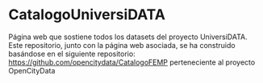 # CatalogoUniversiDATA
Página web que sostiene todos los datasets del proyecto UniversiDATA.
Este repositorio, junto con la página web asociada, se ha construido basándose en el siguiente repositorio: https://github.com/opencitydata/CatalogoFEMP perteneciente al proyecto OpenCityData
